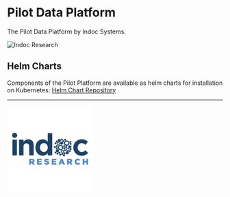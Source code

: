 # Pilot Data Platform

The Pilot Data Platform by Indoc Systems. 
<p>
  <img src="/profile/assets/pilot.avif" alt="Indoc Research" width="200"/>  
</p>

## Helm Charts
Components of the Pilot Platform are available as helm charts for installation on Kubernetes: [Helm Chart Repository](https://github.com/PilotDataPlatform/helm-charts)

---
<img src="/profile/assets/indoc_research.png" alt="Indoc Research" width="200"/>
